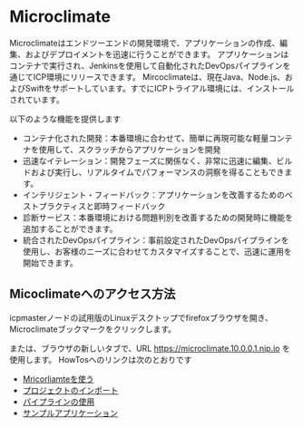 # Microclimate
Microclimateはエンドツーエンドの開発環境で、アプリケーションの作成、編集、およびデプロイメントを迅速に行うことができます。
アプリケーションはコンテナで実行され、Jenkinsを使用して自動化されたDevOpsパイプラインを通じてICP環境にリリースできます。
Mircoclimateは、現在Java、Node.js、およびSwiftをサポートしています。すでにICPトライアル環境には、インストールされています。

以下のような機能を提供します
* コンテナ化された開発：本番環境に合わせて、簡単に再現可能な軽量コンテナを使用して、スクラッチからアプリケーションを開発
* 迅速なイテレーション：開発フェーズに関係なく、非常に迅速に編集、ビルドおよび実行し、リアルタイムでパフォーマンスの洞察を得ることもできます。
* インテリジェント・フィードバック：アプリケーションを改善するためのベストプラクティスと即時フィードバック
* 診断サービス：本番環境における問題判別を改善するための開発時に機能を追加することができます。
* 統合されたDevOpsパイプライン：事前設定されたDevOpsパイプラインを使用し、お客様のニーズに合わせてカスタマイズすることで、迅速に運用を開始できます。

## Micoclimateへのアクセス方法
icpmasterノードの試用版のLinuxデスクトップでfirefoxブラウザを開き、Microclimateブックマークをクリックします。

または、ブラウザの新しいタブで、URL https://microclimate.10.0.0.1.nip.io を使用します。
HowTosへのリンクは次のとおりです
* [Mricorliamteを使う](https://microclimate-dev2ops.github.io/usingmicroclimate)
* [プロジェクトのインポート](https://microclimate-dev2ops.github.io/projectimport)
* [パイプラインの使用](https://microclimate-dev2ops.github.io/usingpipeline)
* [サンプルアプリケーション](https://microclimate-dev2ops.github.io/roguecloud)
